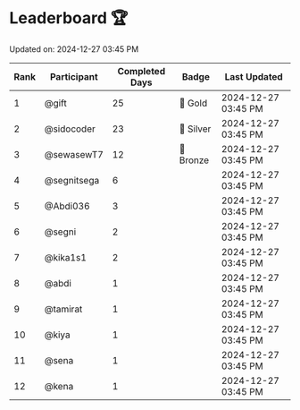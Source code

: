 # Leaderboard 🏆

Updated on: 2024-12-27 03:45 PM

| Rank | Participant       | Completed Days | Badge      | Last Updated         |
|------|-------------------|----------------|------------|----------------------|
| 1    | @gift             | 25             | 🏅 Gold     | 2024-12-27 03:45 PM |
| 2    | @sidocoder        | 23             | 🥈 Silver   | 2024-12-27 03:45 PM |
| 3    | @sewasewT7        | 12             | 🥉 Bronze   | 2024-12-27 03:45 PM |
| 4    | @segnitsega       | 6              |            | 2024-12-27 03:45 PM |
| 5    | @Abdi036          | 3              |            | 2024-12-27 03:45 PM |
| 6    | @segni            | 2              |            | 2024-12-27 03:45 PM |
| 7    | @kika1s1          | 2              |            | 2024-12-27 03:45 PM |
| 8    | @abdi             | 1              |            | 2024-12-27 03:45 PM |
| 9    | @tamirat          | 1              |            | 2024-12-27 03:45 PM |
| 10   | @kiya             | 1              |            | 2024-12-27 03:45 PM |
| 11   | @sena             | 1              |            | 2024-12-27 03:45 PM |
| 12   | @kena             | 1              |            | 2024-12-27 03:45 PM |
